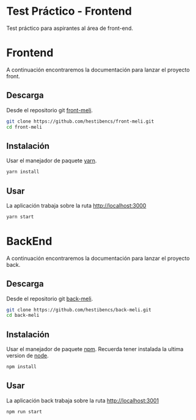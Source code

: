 # Test Práctico - Frontend

Test práctico para aspirantes al área de front-end.

# Frontend

A continuación encontraremos la documentación para lanzar el proyecto front. 

## Descarga

Desde el repositorio git [front-meli](https://github.com/hestibencs/front-meli.git).

 
```bash
git clone https://github.com/hestibencs/front-meli.git
cd front-meli
```

## Instalación

Usar el manejador de paquete [yarn](https://classic.yarnpkg.com/en/).
 
```bash
yarn install
```

## Usar

La aplicación trabaja sobre la ruta [http://localhost:3000](http://localhost:3000)

```bash
yarn start
```

# BackEnd

A continuación encontraremos la documentación para lanzar el proyecto back.

## Descarga

Desde el repositorio git [back-meli](https://github.com/hestibencs/back-meli.git).

 
```bash
git clone https://github.com/hestibencs/back-meli.git
cd back-meli
```

## Instalación

Usar el manejador de paquete [npm](https://www.npmjs.com/get-npm). Recuerda tener instalada la ultima version de [node](https://nodejs.org/es/).
 
```bash
npm install
```

## Usar

La aplicación back trabaja sobre la ruta [http://localhost:3001](http://localhost:3000)

```bash
npm run start
```

